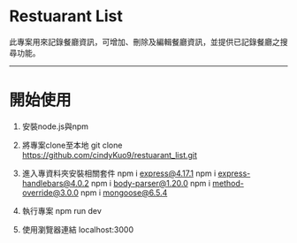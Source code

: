 # Restuarant List
此專案用來記錄餐廳資訊，可增加、刪除及編輯餐廳資訊，並提供已記錄餐廳之搜尋功能。


----
# 開始使用

1. 安裝node.js與npm

2. 將專案clone至本地
   git clone https://github.com/cindyKuo9/restuarant_list.git
   
3. 進入專資料夾安裝相關套件
   npm i express@4.17.1
   npm i express-handlebars@4.0.2
   npm i body-parser@1.20.0
   npm i method-override@3.0.0
   npm i mongoose@6.5.4
   
4. 執行專案
   npm run dev
   
5. 使用瀏覽器連結 localhost:3000
